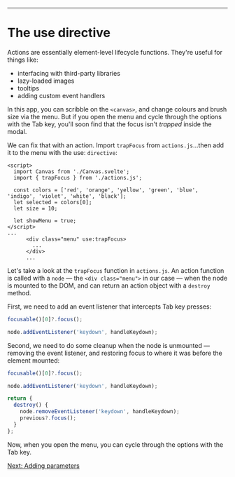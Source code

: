 ------
# **The use directive**
Actions are essentially element-level lifecycle functions. They're useful for things like:
- interfacing with third-party libraries
- lazy-loaded images
- tooltips
- adding custom event handlers

In this app, you can scribble on the `<canvas>`, and change colours and brush size via the menu. But if you open the menu and cycle through the options with the Tab key, you'll soon find that the focus isn't _trapped_ inside the modal.

We can fix that with an action. Import `trapFocus` from <code data-file="src/routes/part2/actions/use-directive/action.js">actions.js</code>...then add it to the menu with the use: `directive`:
```svelte title="src/routes/part2/actions/use-directive/+page.svelte" "import { trapFocus } from './actions.js';" /use:trapFocus/
<script>
  import Canvas from './Canvas.svelte';
  import { trapFocus } from './actions.js';

  const colors = ['red', 'orange', 'yellow', 'green', 'blue', 'indigo', 'violet', 'white', 'black'];
  let selected = colors[0];
  let size = 10;

  let showMenu = true;
</script>
...
      <div class="menu" use:trapFocus>
        ...
      </div>
      ...
```
Let's take a look at the `trapFocus` function in <code data-file="src/routes/part2/actions/use-directive/action.js">actions.js</code>. An action function is called with a `node` — the `<div class="menu">` in our case — when the node is mounted to the DOM, and can return an action object with a `destroy` method.

First, we need to add an event listener that intercepts Tab key presses:
```js title="src/routes/part2/actions/use-directive/action.js" /node.addEventListener('keydown', handleKeydown);/
focusable()[0]?.focus();

node.addEventListener('keydown', handleKeydown);
```
Second, we need to do some cleanup when the node is unmounted — removing the event listener, and restoring focus to where it was before the element mounted:
```js title="src/routes/part2/actions/use-directive/action.js" {5-10}
focusable()[0]?.focus();

node.addEventListener('keydown', handleKeydown);

return {
  destroy() {
    node.removeEventListener('keydown', handleKeydown);
    previous?.focus();
  }
};
```
Now, when you open the menu, you can cycle through the options with the Tab key.

[Next: Adding parameters](/part2/actions/adding-parameters)